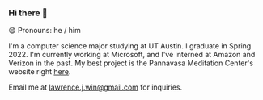 ### Hi there 👋

😄 Pronouns: he / him

I'm a computer science major studying at UT Austin. I graduate in Spring 2022.
I'm currently working at Microsoft, and I've interned at Amazon and Verizon in the past.
My best project is the Pannavasa Meditation Center's website right [here](https://www.pmcusa.org).

Email me at lawrence.j.win@gmail.com for inquiries.
<!--
**lawrencewin/lawrencewin** is a ✨ _special_ ✨ repository because its `README.md` (this file) appears on your GitHub profile.

Here are some ideas to get you started:

- 🔭 I’m currently working on ...
- 🌱 I’m currently learning ...
- 👯 I’m looking to collaborate on ...
- 🤔 I’m looking for help with ...
- 💬 Ask me about ...
- 📫 How to reach me: ...
- 😄 Pronouns: ...
- ⚡ Fun fact: ...
-->

